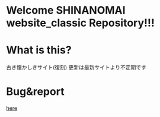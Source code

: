 # Welcome SHINANOMAI website_classic Repository!!!

# What is this?
古き懐かしきサイト(復刻)
<n>更新は最新サイトより不定期です
# Bug&report
[here](https://misskey.niri.la/@SHINANOMAI)
